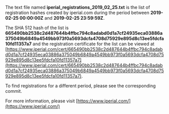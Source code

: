 The text file named **iperial_registrations_2019_02_25.txt** is the list of registration hashes created by iperial.com during the period between **2019-02-25 00:00:00Z** and **2019-02-25 23:59:59Z**.

The SHA 512 hash of the list is **665490bb2538c2d487644b4ffbc794c8adabd0d1a7cf24935eca03886a375049b6849a4549bb973f0a5693dcfa4708d75929e895d8c13ee5fdcfa10fd11357a7** and the registration certificate for the list can be viewed at [https://www.iperial.com/cert/665490bb2538c2d487644b4ffbc794c8adabd0d1a7cf24935eca03886a375049b6849a4549bb973f0a5693dcfa4708d75929e895d8c13ee5fdcfa10fd11357a7](https://www.iperial.com/cert/665490bb2538c2d487644b4ffbc794c8adabd0d1a7cf24935eca03886a375049b6849a4549bb973f0a5693dcfa4708d75929e895d8c13ee5fdcfa10fd11357a7).

To find registrations for a different period, please see the corresponding commit.

For more information, please visit [https://www.iperial.com/](https://www.iperial.com/)
